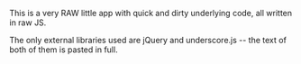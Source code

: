 This is a very RAW little app with quick and dirty underlying code, all written in raw JS.  

The only external libraries used are jQuery and underscore.js -- the text of both of them is pasted in full.
